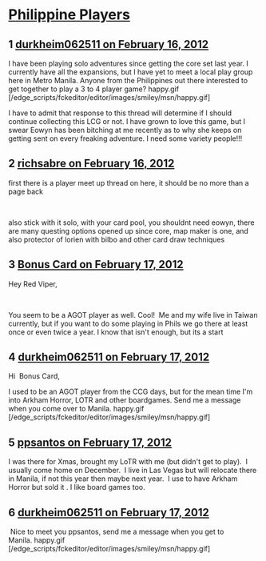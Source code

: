 # [Philippine Players](https://community.fantasyflightgames.com/topic/60528-philippine-players/)

## 1 [durkheim062511 on February 16, 2012](https://community.fantasyflightgames.com/topic/60528-philippine-players/?do=findComment&comment=594872)

I have been playing solo adventures since getting the core set last year. I currently have all the expansions, but I have yet to meet a local play group here in Metro Manila. Anyone from the Philippines out there interested to get together to play a 3 to 4 player game? happy.gif [/edge_scripts/fckeditor/editor/images/smiley/msn/happy.gif] 

I have to admit that response to this thread will determine if I should continue collecting this LCG or not. I have grown to love this game, but I swear Eowyn has been bitching at me recently as to why she keeps on getting sent on every freaking adventure. I need some variety people!!!

## 2 [richsabre on February 16, 2012](https://community.fantasyflightgames.com/topic/60528-philippine-players/?do=findComment&comment=594919)

first there is a player meet up thread on here, it should be no more than a page back

 

also stick with it solo, with your card pool, you shouldnt need eowyn, there are many questing options opened up since core, map maker is one, and also protector of lorien with bilbo and other card draw techniques

## 3 [Bonus Card on February 17, 2012](https://community.fantasyflightgames.com/topic/60528-philippine-players/?do=findComment&comment=595210)

Hey Red Viper,

 

You seem to be a AGOT player as well. Cool!  Me and my wife live in Taiwan currently, but if you want to do some playing in Phils we go there at least once or even twice a year. I know that isn't enough, but its a start

## 4 [durkheim062511 on February 17, 2012](https://community.fantasyflightgames.com/topic/60528-philippine-players/?do=findComment&comment=595223)

Hi  Bonus Card,

I used to be an AGOT player from the CCG days, but for the mean time I'm into Arkham Horror, LOTR and other boardgames. Send me a message when you come over to Manila. happy.gif [/edge_scripts/fckeditor/editor/images/smiley/msn/happy.gif]

## 5 [ppsantos on February 17, 2012](https://community.fantasyflightgames.com/topic/60528-philippine-players/?do=findComment&comment=595227)

I was there for Xmas, brought my LoTR with me (but didn't get to play).  I usually come home on December.  I live in Las Vegas but will relocate there in Manila, if not this year then maybe next year.  I use to have Arkham Horror but sold it . I like board games too.

## 6 [durkheim062511 on February 17, 2012](https://community.fantasyflightgames.com/topic/60528-philippine-players/?do=findComment&comment=595540)

 Nice to meet you ppsantos, send me a message when you get to Manila. happy.gif [/edge_scripts/fckeditor/editor/images/smiley/msn/happy.gif]

